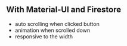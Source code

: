 ## With Material-UI and Firestore
- auto scrolling when clicked button
- animation when scrolled down
- responsive to the width